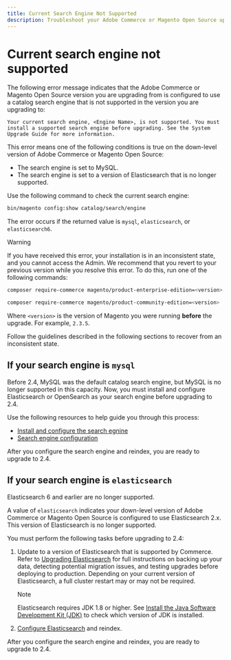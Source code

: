 ```yaml
---
title: Current Search Engine Not Supported
description: Troubleshoot your Adobe Commerce or Magento Open Source upgrade after encountering an error about an unsupported search engine.
---
```


# Current search engine not supported

The following error message indicates that the Adobe Commerce or Magento Open Source version you are upgrading from is configured to use a catalog search engine that is not supported in the version you are upgrading to:

```terminal
Your current search engine, <Engine Name>, is not supported. You must install a supported search engine before upgrading. See the System Upgrade Guide for more information.
```

This error means one of the following conditions is true on the down-level version of Adobe Commerce or Magento Open Source:

- The search engine is set to MySQL.
- The search engine is set to a version of Elasticsearch that is no longer supported.

Use the following command to check the current search engine:

```bash
bin/magento config:show catalog/search/engine
```

The error occurs if the returned value is `mysql`, `elasticsearch`, or `elasticsearch6`.

>[!WARNING]
>
>If you have received this error, your installation is in an inconsistent state, and you cannot access the Admin. We recommend that you revert to your previous version while you resolve this error. To do this, run one of the following commands:
>
>```bash
>composer require-commerce magento/product-enterprise-edition=<version>
>```
>
>```bash
>composer require-commerce magento/product-community-edition=<version>
>```
>
>Where `<version>` is the version of Magento you were running **before** the upgrade. For example, `2.3.5`.

Follow the guidelines described in the following sections to recover from an inconsistent state.

## If your search engine is `mysql`

Before 2.4, MySQL was the default catalog search engine, but MySQL is no longer supported in this capacity. Now, you must install and configure Elasticsearch or OpenSearch as your search engine before upgrading to 2.4.

Use the following resources to help guide you through this process:

- [Install and configure the search egnine](../../configuration/search/overview-search.md)
- [Search engine configuration](../../configuration/search/configure-search-engine.md)

After you configure the search engine and reindex, you are ready to upgrade to 2.4.

## If your search engine is `elasticsearch`

Elasticsearch 6 and earlier are no longer supported.

A value of `elasticsearch` indicates your down-level version of Adobe Commerce or Magento Open Source is configured to use Elasticsearch 2.x. This version of Elasticsearch is no longer supported.

You must perform the following tasks before upgrading to 2.4:

1. Update to a version of Elasticsearch that is supported by Commerce. Refer to [Upgrading Elasticsearch](https://www.elastic.co/guide/en/elasticsearch/reference/current/setup-upgrade.html) for full instructions on backing up your data, detecting potential migration issues, and testing upgrades before deploying to production. Depending on your current version of Elasticsearch, a full cluster restart may or may not be required.

   >[!NOTE]
   >
   >Elasticsearch requires JDK 1.8 or higher. See [Install the Java Software Development Kit (JDK)](../../installation/prerequisites/search-engine/overview.md#install-the-java-software-development-kit-jdk) to check which version of JDK is installed.

1. [Configure Elasticsearch](../../configuration/search/configure-search-engine.md) and reindex.

After you configure the search engine and reindex, you are ready to upgrade to 2.4.
